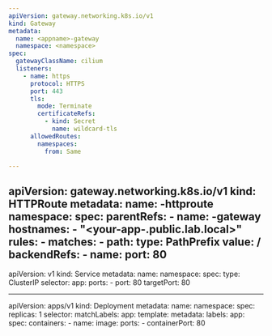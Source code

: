 ```yaml
---
apiVersion: gateway.networking.k8s.io/v1
kind: Gateway
metadata:
  name: <appname>-gateway
  namespace: <namespace>
spec:
  gatewayClassName: cilium
  listeners:
    - name: https
      protocol: HTTPS
      port: 443
      tls:
        mode: Terminate
        certificateRefs:
          - kind: Secret
            name: wildcard-tls
      allowedRoutes:
        namespaces:
          from: Same

---
```

apiVersion: gateway.networking.k8s.io/v1
kind: HTTPRoute
metadata:
  name: <appname>-httproute
  namespace: <namespace>
spec:
  parentRefs:
    - name: <appname>-gateway
  hostnames:
    - "<your-app-.public.lab.local>"
  rules:
    - matches:
        - path:
            type: PathPrefix
            value: /
      backendRefs:
        - name: <appname>
          port: 80
---
apiVersion: v1
kind: Service
metadata:
  name: <appname>
  namespace: <namespace>
spec:
  type: ClusterIP
  selector:
    app: <appname>
  ports:
    - port: 80
      targetPort: 80

---
apiVersion: apps/v1
kind: Deployment
metadata:
  name: <appname>
  namespace: <namespace>
spec:
  replicas: 1
  selector:
    matchLabels:
      app: <appname>
  template:
    metadata:
      labels:
        app: <appname>
    spec:
      containers:
        - name: <appname>
          image: <your-image>
          ports:
            - containerPort: 80
